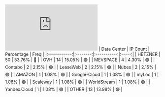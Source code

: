 ![Diagramm](https://github.com/obajay/StateSync-snapshots/blob/main/Projects/Jackal/1/README.md)
| Data Center | IP Count | Percentage | Freq |
|:------------:|:--------:|:-----------:|:-----:|
| HETZNER | 50 | 53.76% | 🔴 |
| OVH | 14 | 15.05% | 🟢 |
| MEVSPACE | 4 | 4.30% | 🟢 |
| Contabo | 2 | 2.15% | 🟢 |
| LeaseWeb | 2 | 2.15% | 🟢 |
| Nubes | 2 | 2.15% | 🟢 |
| AMAZON | 1 | 1.08% | 🟢 |
| Google-Cloud | 1 | 1.08% | 🟢 |
| myLoc | 1 | 1.08% | 🟢 |
| Scaleway | 1 | 1.08% | 🟢 |
| WorldStream | 1 | 1.08% | 🟢 |
| Yandex.Cloud | 1 | 1.08% | 🟢 |
| OTHER | 13 | 13.98% | 🟢 |